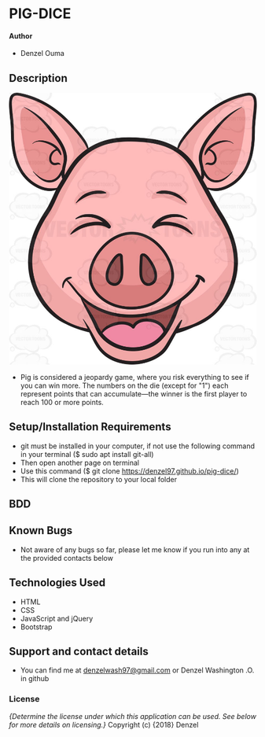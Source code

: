 # PIG-DICE
#### Author
* Denzel Ouma
## Description
![Image](https://github.com/Denzel97/pig-dice/blob/master/images/pig-emoji-collection-1-008.jpg)
* Pig is considered a jeopardy game, where you risk everything to see if you can win more. The numbers on the die (except for "1") each represent points that can accumulate—the winner is the first player to reach 100 or more points.
## Setup/Installation Requirements
* git must be installed in your computer, if not use the following command in your terminal ($ sudo apt install git-all)
* Then open another page on terminal
* Use this command ($ git clone https://denzel97.github.io/pig-dice/)
* This will clone the repository to your local folder

## BDD



## Known Bugs
* Not aware of any bugs so far, please let me know if you run into any at the provided contacts below
## Technologies Used
* HTML
* CSS
* JavaScript and jQuery
* Bootstrap
## Support and contact details
* You can find me at denzelwash97@gmail.com or Denzel Washington .O. in github

### License
*{Determine the license under which this application can be used.  See below for more details on licensing.}*
Copyright (c) {2018} Denzel
